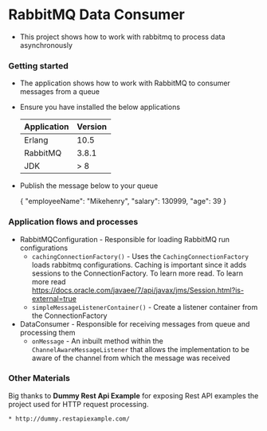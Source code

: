 # RabbitMQ Data Consumer

* This project shows how to work with rabbitmq to process data asynchronously

### Getting started

* The application shows how to work with RabbitMQ to consumer messages from  a queue
* Ensure you have installed the below applications

    |Application|Version|
    |---------|------------|
    |Erlang|10.5|
    |RabbitMQ|3.8.1|
    |JDK| \> 8 |

* Publish the message below to your queue


    {
        "employeeName": "Mikehenry", 
        "salary": 130999, 
        "age": 39
    }
    


### Application flows and processes

* RabbitMQConfiguration - Responsible for loading RabbitMQ run configurations
    - `cachingConnectionFactory()` - Uses the `CachingConnectionFactory` loads rabbitmq configurations. Caching is important since it adds sessions to the ConnectionFactory. To learn more read. To learn more read  https://docs.oracle.com/javaee/7/api/javax/jms/Session.html?is-external=true
    - `simpleMessageListenerContainer()` - Create a listener container from the ConnectionFactory
* DataConsumer - Responsible for receiving messages from queue and processing them
    - `onMessage` - An inbuilt method within the `ChannelAwareMessageListener` that allows the implementation to be aware of the channel from which the message was received
    
### Other Materials

Big thanks to **Dummy Rest Api Example** for exposing Rest API examples the project used for HTTP request processing.
    
    * http://dummy.restapiexample.com/ 
 